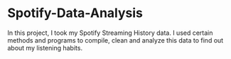 # Spotify-Data-Analysis
In this project, I took my Spotify Streaming History data. I used certain methods and programs to compile, clean and analyze this data to find out about my listening habits.
